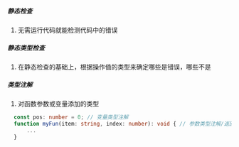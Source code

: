 ##### 静态检查
1. 无需运行代码就能检测代码中的错误

##### 静态类型检查
1. 在静态检查的基础上，根据操作值的类型来确定哪些是错误，哪些不是

##### 类型注解
1. 对函数参数或变量添加的类型
 ```typescript
   const pos: number = 0; // 变量类型注解
   function myFun(item: string, index: number): void { // 参数类型注解/返回类型注解
	   ...
   }
   ```